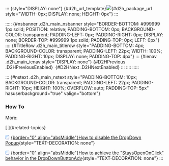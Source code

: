 ::: {style="DISPLAY: none"}
[](ms-xhelp:///?Id=d2h_url_template){#d2h_url_template}![](!package_url!){#d2h_package_url style="WIDTH: 0px; DISPLAY: none; HEIGHT: 0px"}
:::

::::: {#nsbanner .d2h_main_nsbanner style="BORDER-BOTTOM: #999999 1px solid; POSITION: relative; PADDING-BOTTOM: 0px; BACKGROUND-COLOR: transparent; PADDING-LEFT: 0px; PADDING-RIGHT: 0px; DISPLAY: none; BORDER-TOP: #999999 1px solid; PADDING-TOP: 0px; LEFT: 0px"}
:::: {#TitleRow .d2h_main_titlerow style="PADDING-BOTTOM: 4px; BACKGROUND-COLOR: transparent; PADDING-LEFT: 22px; WIDTH: 100%; PADDING-RIGHT: 10px; DISPLAY: none; PADDING-TOP: 4px"}
::: {#ienav .d2h_main_ienav style="DISPLAY: none"}
[](ms-xhelp:///?Id=4a4d69c9-88a6-4812-83ec-5e1035ed9cb5){#D2HPrevious .D2HPreviousEnabled}  [](ms-xhelp:///?Id=07d389f1-75e7-4887-938d-ea18cb7271cb){#D2HNext .D2HNextEnabled}
:::
::::
:::::

::: {#nstext .d2h_main_nstext style="PADDING-BOTTOM: 10px; BACKGROUND-COLOR: transparent; PADDING-LEFT: 22px; PADDING-RIGHT: 10px; HEIGHT: 100%; OVERFLOW: auto; PADDING-TOP: 5px" hasuserbackground="true" valign="bottom"}
### How To

More:

[ ]{#related-topics}

[![](../button.gif){border="0" align="absMiddle"}How to disable the DropDown Popup](ms-xhelp:///?Id=0a8465e7-93b5-4719-95d9-b1e88263fbb3){style="TEXT-DECORATION: none"}

[![](../button.gif){border="0" align="absMiddle"}How to achieve the "StaysOpenOnClick" behavior in the DropDownButtonAdv](ms-xhelp:///?Id=f33fb373-b8c4-4675-9d8b-3a4ac462d349){style="TEXT-DECORATION: none"}
:::
